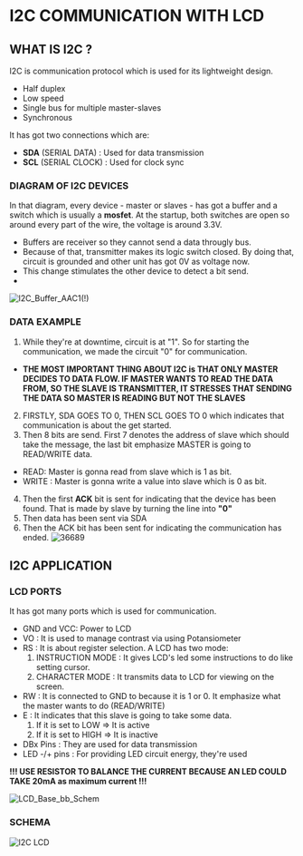 # I2C COMMUNICATION WITH LCD

## WHAT IS I2C ? 
I2C is communication protocol which is used for its lightweight design.
- Half duplex
- Low speed
- Single bus for multiple master-slaves
- Synchronous

It has got two connections which are: 
- __SDA__ (SERIAL DATA) : Used for data transmission
- __SCL__ (SERIAL CLOCK) : Used for clock sync

### DIAGRAM OF I2C DEVICES
In that diagram, every device - master or slaves - has got a buffer and a switch which is usually a __mosfet__.
At the startup, both switches are open so around every part of the wire, the voltage is around 3.3V.
- Buffers are receiver so they cannot send a data througly bus.
- Because of that, transmitter makes its logic switch closed. By doing that, circuit is grounded and other unit has got 0V as voltage now.
- This change stimulates the other device to detect a bit send.
- 
![I2C_Buffer_AAC1(!)](https://user-images.githubusercontent.com/89015461/199305006-b31641a7-a6f5-4e24-bb9b-0c0145e935de.jpg)

### DATA EXAMPLE
1) While they're at downtime, circuit is at "1". So for starting the communication, we made the circuit "0" for communication.
- __THE MOST IMPORTANT THING ABOUT I2C is THAT ONLY MASTER DECIDES TO DATA FLOW. IF MASTER WANTS TO READ THE DATA FROM, SO THE SLAVE IS TRANSMITTER, IT STRESSES THAT SENDING THE DATA SO MASTER IS READING BUT NOT THE SLAVES__
2) FIRSTLY, SDA GOES TO 0, THEN SCL GOES TO 0 which indicates that communication is about the get started.
3) Then 8 bits are send. First 7 denotes the address of slave which should take the message, the last bit emphasize MASTER is going to READ/WRITE data.
- READ: Master is gonna read from slave which is 1 as bit.
- WRITE : Master is gonna write a value into slave which is 0 as bit.
4) Then the first __ACK__ bit is sent for indicating that the device has been found. That is made by slave by turning the line into __"0"__
5) Then data has been sent via SDA 
6) Then the ACK bit has been sent for indicating the communication has ended.
![36689](https://user-images.githubusercontent.com/89015461/199305594-023dcb38-6a80-4af6-b5cb-e84c3b8e0f1c.png)


## I2C APPLICATION
### LCD PORTS
It has got many ports which is used for communication.
- GND and VCC: Power to LCD
- VO : It is used to manage contrast via using Potansiometer
- RS : It is about register selection. A LCD has two mode:
   1) INSTRUCTION MODE : It gives LCD's led some instructions to do like setting cursor.
   2) CHARACTER MODE : It transmits data to LCD for viewing on the screen. 
- RW : It is connected to GND to because it is 1 or 0. It emphasize what the master wants to do (READ/WRITE)
- E : It indicates that this slave is going to take some data. 
   1) If it is set to LOW => It is active
   2) If it is set to HIGH => It is inactive
- DBx Pins : They are used for data transmission
- LED -/+ pins : For providing LED circuit energy, they're used

__!!! USE RESISTOR TO BALANCE THE CURRENT BECAUSE AN LED COULD TAKE 20mA as maximum current !!!__

![LCD_Base_bb_Schem](https://user-images.githubusercontent.com/89015461/199308114-10ed69a2-0d2e-402d-85b5-83ee818fa1c3.png)

### SCHEMA

![I2C LCD](https://user-images.githubusercontent.com/89015461/199309796-82e028cb-08c8-482e-b9c1-93a6c48e8c93.png)
